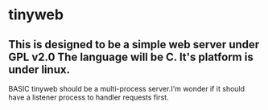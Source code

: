 # tinyweb
This is designed to be a simple web server under GPL v2.0
The language will be C. It's platform is under linux.
----------------
BASIC
	tinyweb should be a multi-process server.I'm wonder if it should have a listener process to handler requests first.

